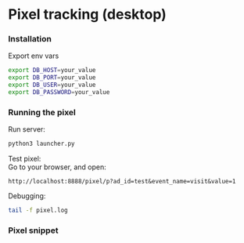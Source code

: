 # Pixel tracking (desktop)
### Installation

Export env vars
```bash
export DB_HOST=your_value
export DB_PORT=your_value
export DB_USER=your_value
export DB_PASSWORD=your_value
```

### Running the pixel
Run server:
```bash
python3 launcher.py
```
Test pixel:<br />
Go to your browser, and open:
```
http://localhost:8888/pixel/p?ad_id=test&event_name=visit&value=1
```

Debugging:
```bash
tail -f pixel.log
```

### Pixel snippet
